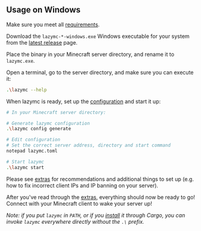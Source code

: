 ## Usage on Windows

Make sure you meet all [requirements](../README.md#requirements).

Download the `lazymc-*-windows.exe` Windows executable for your system from the
[latest release][latest-release] page.

Place the binary in your Minecraft server directory, and rename it to
`lazymc.exe`.

Open a terminal, go to the server directory, and make sure you can execute it:

```bash
.\lazymc --help
```

When lazymc is ready, set up the [configuration](./res/lazymc.toml) and start it
up:

```bash
# In your Minecraft server directory:

# Generate lazymc configuration
.\lazymc config generate

# Edit configuration
# Set the correct server address, directory and start command
notepad lazymc.toml

# Start lazymc
.\lazymc start
```

Please see [extras](./extras.md) for recommendations and additional things
to set up (e.g. how to fix incorrect client IPs and IP banning on your server).

After you've read through the [extras](./extras.md), everything should now
be ready to go! Connect with your Minecraft client to wake your server up!

_Note: if you put `lazymc` in `PATH`, or if you
[install](../README.md#compile-from-source) it through Cargo, you can invoke
`lazymc` everywhere directly without the `.\` prefix._

[latest-release]: https://github.com/timvisee/lazymc/releases/latest
